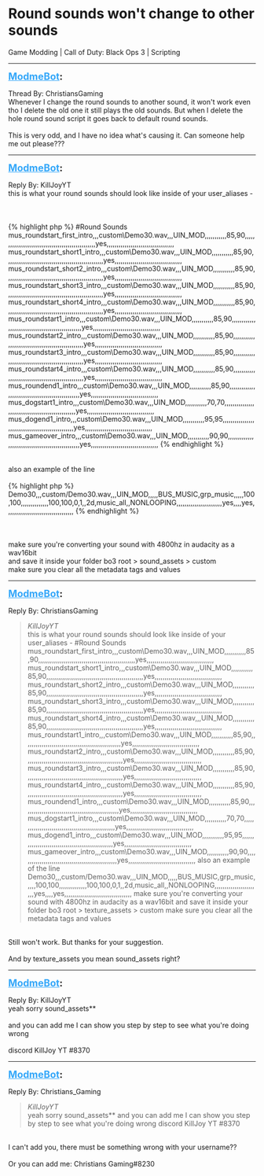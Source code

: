 # Round sounds won't change to other sounds
Game Modding | Call of Duty: Black Ops 3 | Scripting

---
<strong style="font-size: 1.4em;"><span style="text-decoration: underline;text-decoration-color: #34a7f9;"><span style="color:#34a7f9;">ModmeBot</span></span>:</strong>

<p>Thread By: ChristiansGaming<br />Whenever I change the round sounds to another sound, it won&#39;t work even tho I delete the old one it still plays the old sounds. But when I delete the hole round sound script it goes back to default round sounds.<br /> <br />This is very odd, and I have no idea what&#39;s causing it. Can someone help me out please???</p>

---
<strong style="font-size: 1.4em;"><span style="text-decoration: underline;text-decoration-color: #34a7f9;"><span style="color:#34a7f9;">ModmeBot</span></span>:</strong>

<p>Reply By: KillJoyYT<br />this is what your round sounds should look like inside of your user_aliases -<br /> <br /> <br /> <br />{% highlight php %}
#Round Sounds
mus_roundstart_first_intro,,,custom\Demo30.wav,,,UIN_MOD,,,,,,,,,,,85,90,,,,,,,,,,,,,,,,,,,,,,,,,,,,,,,,,,,,,,,,,,,,,,,,,yes,,,,,,,,,,,,,,,,,,,,,,,,,,,,,,,,,,
mus_roundstart_short1_intro,,,custom\Demo30.wav,,,UIN_MOD,,,,,,,,,,,85,90,,,,,,,,,,,,,,,,,,,,,,,,,,,,,,,,,,,,,,,,,,,,,,,,,yes,,,,,,,,,,,,,,,,,,,,,,,,,,,,,,,,,,
mus_roundstart_short2_intro,,,custom\Demo30.wav,,,UIN_MOD,,,,,,,,,,,85,90,,,,,,,,,,,,,,,,,,,,,,,,,,,,,,,,,,,,,,,,,,,,,,,,,yes,,,,,,,,,,,,,,,,,,,,,,,,,,,,,,,,,,
mus_roundstart_short3_intro,,,custom\Demo30.wav,,,UIN_MOD,,,,,,,,,,,85,90,,,,,,,,,,,,,,,,,,,,,,,,,,,,,,,,,,,,,,,,,,,,,,,,,yes,,,,,,,,,,,,,,,,,,,,,,,,,,,,,,,,,,
mus_roundstart_short4_intro,,,custom\Demo30.wav,,,UIN_MOD,,,,,,,,,,,85,90,,,,,,,,,,,,,,,,,,,,,,,,,,,,,,,,,,,,,,,,,,,,,,,,,yes,,,,,,,,,,,,,,,,,,,,,,,,,,,,,,,,,,
mus_roundstart1_intro,,,custom\Demo30.wav,,,UIN_MOD,,,,,,,,,,,85,90,,,,,,,,,,,,,,,,,,,,,,,,,,,,,,,,,,,,,,,,,,,,,,,,,yes,,,,,,,,,,,,,,,,,,,,,,,,,,,,,,,,,,
mus_roundstart2_intro,,,custom\Demo30.wav,,,UIN_MOD,,,,,,,,,,,85,90,,,,,,,,,,,,,,,,,,,,,,,,,,,,,,,,,,,,,,,,,,,,,,,,,yes,,,,,,,,,,,,,,,,,,,,,,,,,,,,,,,,,,
mus_roundstart3_intro,,,custom\Demo30.wav,,,UIN_MOD,,,,,,,,,,,85,90,,,,,,,,,,,,,,,,,,,,,,,,,,,,,,,,,,,,,,,,,,,,,,,,,yes,,,,,,,,,,,,,,,,,,,,,,,,,,,,,,,,,,
mus_roundstart4_intro,,,custom\Demo30.wav,,,UIN_MOD,,,,,,,,,,,85,90,,,,,,,,,,,,,,,,,,,,,,,,,,,,,,,,,,,,,,,,,,,,,,,,,yes,,,,,,,,,,,,,,,,,,,,,,,,,,,,,,,,,,
mus_roundend1_intro,,,custom\Demo30.wav,,,UIN_MOD,,,,,,,,,,,85,90,,,,,,,,,,,,,,,,,,,,,,,,,,,,,,,,,,,,,,,,,,,,,,,,,yes,,,,,,,,,,,,,,,,,,,,,,,,,,,,,,,,,,
mus_dogstart1_intro,,,custom\Demo30.wav,,,UIN_MOD,,,,,,,,,,,70,70,,,,,,,,,,,,,,,,,,,,,,,,,,,,,,,,,,,,,,,,,,,,,,,,,yes,,,,,,,,,,,,,,,,,,,,,,,,,,,,,,,,,,
mus_dogend1_intro,,,custom\Demo30.wav,,,UIN_MOD,,,,,,,,,,,95,95,,,,,,,,,,,,,,,,,,,,,,,,,,,,,,,,,,,,,,,,,,,,,,,,,yes,,,,,,,,,,,,,,,,,,,,,,,,,,,,,,,,,,
mus_gameover_intro,,,custom\Demo30.wav,,,UIN_MOD,,,,,,,,,,,90,90,,,,,,,,,,,,,,,,,,,,,,,,,,,,,,,,,,,,,,,,,,,,,,,,,yes,,,,,,,,,,,,,,,,,,,,,,,,,,,,,,,,,,
{% endhighlight %}
 <br /> <br /> <br />also an example of the line<br /> <br />{% highlight php %}
Demo30,,,custom/Demo30.wav,,,UIN_MOD,,,,,BUS_MUSIC,grp_music,,,,,100,100,,,,,,,,,,,,,,100,100,0,1,,2d,music_all,,NONLOOPING,,,,,,,,,,,,,,,,,,,,,,,yes,,,,yes,,,,,,,,,,,,,,,,,,,,,,,,,,,,,,,,,,
{% endhighlight %}
 <br /> <br /> <br /> <br />make sure you&#39;re converting your sound with 4800hz in audacity <span style="color:transpa;">as a wav16bit </span><br />and save it inside your folder bo3 root &gt; sound_assets &gt; custom<br />make sure you clear all the metadata tags and values</p>

---
<strong style="font-size: 1.4em;"><span style="text-decoration: underline;text-decoration-color: #34a7f9;"><span style="color:#34a7f9;">ModmeBot</span></span>:</strong>

<p>Reply By: ChristiansGaming<br /><blockquote><em>KillJoyYT</em><br />this is what your round sounds should look like inside of your user_aliases -       #Round Sounds mus_roundstart_first_intro,,,custom\Demo30.wav,,,UIN_MOD,,,,,,,,,,,85,90,,,,,,,,,,,,,,,,,,,,,,,,,,,,,,,,,,,,,,,,,,,,,,,,,yes,,,,,,,,,,,,,,,,,,,,,,,,,,,,,,,,,, mus_roundstart_short1_intro,,,custom\Demo30.wav,,,UIN_MOD,,,,,,,,,,,85,90,,,,,,,,,,,,,,,,,,,,,,,,,,,,,,,,,,,,,,,,,,,,,,,,,yes,,,,,,,,,,,,,,,,,,,,,,,,,,,,,,,,,, mus_roundstart_short2_intro,,,custom\Demo30.wav,,,UIN_MOD,,,,,,,,,,,85,90,,,,,,,,,,,,,,,,,,,,,,,,,,,,,,,,,,,,,,,,,,,,,,,,,yes,,,,,,,,,,,,,,,,,,,,,,,,,,,,,,,,,, mus_roundstart_short3_intro,,,custom\Demo30.wav,,,UIN_MOD,,,,,,,,,,,85,90,,,,,,,,,,,,,,,,,,,,,,,,,,,,,,,,,,,,,,,,,,,,,,,,,yes,,,,,,,,,,,,,,,,,,,,,,,,,,,,,,,,,, mus_roundstart_short4_intro,,,custom\Demo30.wav,,,UIN_MOD,,,,,,,,,,,85,90,,,,,,,,,,,,,,,,,,,,,,,,,,,,,,,,,,,,,,,,,,,,,,,,,yes,,,,,,,,,,,,,,,,,,,,,,,,,,,,,,,,,, mus_roundstart1_intro,,,custom\Demo30.wav,,,UIN_MOD,,,,,,,,,,,85,90,,,,,,,,,,,,,,,,,,,,,,,,,,,,,,,,,,,,,,,,,,,,,,,,,yes,,,,,,,,,,,,,,,,,,,,,,,,,,,,,,,,,, mus_roundstart2_intro,,,custom\Demo30.wav,,,UIN_MOD,,,,,,,,,,,85,90,,,,,,,,,,,,,,,,,,,,,,,,,,,,,,,,,,,,,,,,,,,,,,,,,yes,,,,,,,,,,,,,,,,,,,,,,,,,,,,,,,,,, mus_roundstart3_intro,,,custom\Demo30.wav,,,UIN_MOD,,,,,,,,,,,85,90,,,,,,,,,,,,,,,,,,,,,,,,,,,,,,,,,,,,,,,,,,,,,,,,,yes,,,,,,,,,,,,,,,,,,,,,,,,,,,,,,,,,, mus_roundstart4_intro,,,custom\Demo30.wav,,,UIN_MOD,,,,,,,,,,,85,90,,,,,,,,,,,,,,,,,,,,,,,,,,,,,,,,,,,,,,,,,,,,,,,,,yes,,,,,,,,,,,,,,,,,,,,,,,,,,,,,,,,,, mus_roundend1_intro,,,custom\Demo30.wav,,,UIN_MOD,,,,,,,,,,,85,90,,,,,,,,,,,,,,,,,,,,,,,,,,,,,,,,,,,,,,,,,,,,,,,,,yes,,,,,,,,,,,,,,,,,,,,,,,,,,,,,,,,,, mus_dogstart1_intro,,,custom\Demo30.wav,,,UIN_MOD,,,,,,,,,,,70,70,,,,,,,,,,,,,,,,,,,,,,,,,,,,,,,,,,,,,,,,,,,,,,,,,yes,,,,,,,,,,,,,,,,,,,,,,,,,,,,,,,,,, mus_dogend1_intro,,,custom\Demo30.wav,,,UIN_MOD,,,,,,,,,,,95,95,,,,,,,,,,,,,,,,,,,,,,,,,,,,,,,,,,,,,,,,,,,,,,,,,yes,,,,,,,,,,,,,,,,,,,,,,,,,,,,,,,,,, mus_gameover_intro,,,custom\Demo30.wav,,,UIN_MOD,,,,,,,,,,,90,90,,,,,,,,,,,,,,,,,,,,,,,,,,,,,,,,,,,,,,,,,,,,,,,,,yes,,,,,,,,,,,,,,,,,,,,,,,,,,,,,,,,,,       also an example of the line   Demo30,,,custom/Demo30.wav,,,UIN_MOD,,,,,BUS_MUSIC,grp_music,,,,,100,100,,,,,,,,,,,,,,100,100,0,1,,2d,music_all,,NONLOOPING,,,,,,,,,,,,,,,,,,,,,,,yes,,,,yes,,,,,,,,,,,,,,,,,,,,,,,,,,,,,,,,,,         make sure you&#39;re converting your sound with 4800hz in audacity as a wav16bit and save it inside your folder bo3 root &gt; texture_assets &gt; custom make sure you clear all the metadata tags and values</blockquote><br /> Still won&#39;t work. But thanks for your suggestion.<br /> <br />And by texture_assets you mean sound_assets right?</p>

---
<strong style="font-size: 1.4em;"><span style="text-decoration: underline;text-decoration-color: #34a7f9;"><span style="color:#34a7f9;">ModmeBot</span></span>:</strong>

<p>Reply By: KillJoyYT<br />yeah sorry sound_assets**<br /> <br />and you can add me I can show you step by step to see what you&#39;re doing wrong<br /> <br />discord KillJoy YT #8370</p>

---
<strong style="font-size: 1.4em;"><span style="text-decoration: underline;text-decoration-color: #34a7f9;"><span style="color:#34a7f9;">ModmeBot</span></span>:</strong>

<p>Reply By: Christians_Gaming<br /><blockquote><em>KillJoyYT</em><br />yeah sorry sound_assets**   and you can add me I can show you step by step to see what you&#39;re doing wrong   discord KillJoy YT #8370</blockquote><br /> I can&#39;t add you, there must be something wrong with your username??<br /> <br />Or you can add me: Christians Gaming#8230</p>
